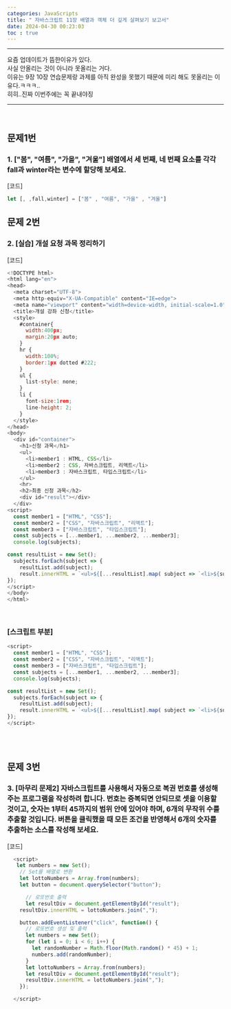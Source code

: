 ```yaml
---
categories: JavaScripts
title: " 자바스크립트 11장 배열과 객체 더 깊게 살펴보기 보고서"
date: 2024-04-30 00:23:03
toc : true
---
```


***
요즘 업데이트가 뜸한이유가 있다. <br>
사실 안올리는 것이 아니라 못올리는 거다.<br>
이유는 9장 10장 연습문제랑 과제를 아직 완성을 못했기 때문에 미리 해도 못올리는 이유다.ㅋㅋㅋ..<br>
히히..진짜 이번주에는 꼭 끝내야징<br>
***
<br>

## 문제1번

### 1. ["봄", "여름", "가을", "겨울"] 배열에서 세 번째, 네 번째 요소를 각각 fall과 winter라는 변수에 할당해 보세요.

[코드]
 <br>

```js
let [, ,fall,winter] = ["봄" , "여름", "가을" , "겨울"]
```


## 문제 2번

### 2. [실습] 개설 요청 과목 정리하기

[코드]
 <br>

```js
<!DOCTYPE html>
<html lang="en">
<head>
  <meta charset="UTF-8">
  <meta http-equiv="X-UA-Compatible" content="IE=edge">
  <meta name="viewport" content="width=device-width, initial-scale=1.0">
  <title>개설 강좌 신청</title>
  <style>
    #container{
      width:400px;
      margin:20px auto;
    }
    hr {
      width:100%;
      border:1px dotted #222;
    }
    ul {
      list-style: none;
    }
    li {
      font-size:1rem;
      line-height: 2;
    }
  </style>
</head>
<body>
  <div id="container">
    <h1>신청 과목</h1>    
    <ul>
      <li>member1 : HTML, CSS</li>
      <li>member2 : CSS, 자바스크립트, 리액트</li>
      <li>member3 : 자바스크립트, 타입스크립트</li>
    </ul>
    <hr>
    <h2>최종 신청 과목</h2>
    <div id="result"></div>
  </div>
<script>
  const member1 = ["HTML", "CSS"];
  const member2 = ["CSS", "자바스크립트", "리액트"];
  const member3 = ["자바스크립트", "타입스크립트"];
  const subjects = [...member1, ...member2, ...member3];
  console.log(subjects);

const resultList = new Set();
  subjects.forEach(subject => {
    resultList.add(subject);
    result.innerHTML = `<ul>${[...resultList].map( subject => `<li>${subject}</li>`).join("")}</ul>`;
});
</script>
</body>
</html>
```
<br>

### [스크립트 부분]

```js
<script>
  const member1 = ["HTML", "CSS"];
  const member2 = ["CSS", "자바스크립트", "리액트"];
  const member3 = ["자바스크립트", "타입스크립트"];
  const subjects = [...member1, ...member2, ...member3];
  console.log(subjects);

const resultList = new Set();
  subjects.forEach(subject => {
    resultList.add(subject);
    result.innerHTML = `<ul>${[...resultList].map( subject => `<li>${subject}</li>`).join("")}</ul>`;
});
</script>
```
<br>
<br>

## 문제 3번

### 3. [마무리 문제2] 자바스크립트를 사용해서 자동으로 복권 번호를 생성해 주는 프로그램을 작성하려 합니다. 번호는 증복되면 안되므로 셋을 이용할 것이고, 숫자는 1부터 45까지의 범위 안에 있어야 하며, 6개의 무작위 수를 추출할 것입니다. 버튼을 클릭했을 때 모든 조건을 반영해서 6개의 숫자를 추출하는 소스를 작성해 보세요.

[코드]
 <br>

```js
  <script>
   let numbers = new Set();
    // Set를 배열로 변환
    let lottoNumbers = Array.from(numbers);
    let button = document.querySelector("button");

      // 로또번호 출력
      let resultDiv = document.getElementById("result");
    resultDiv.innerHTML = lottoNumbers.join(",");

    button.addEventListener("click", function() {
      // 로또번호 생성 및 출력
      let numbers = new Set();
      for (let i = 0; i < 6; i++) {
        let randomNumber = Math.floor(Math.random() * 45) + 1;
        numbers.add(randomNumber);
      }
      let lottoNumbers = Array.from(numbers);
      let resultDiv = document.getElementById("result");
      resultDiv.innerHTML = lottoNumbers.join(",");
    });

  </script>
```
<br>
<br>
  
